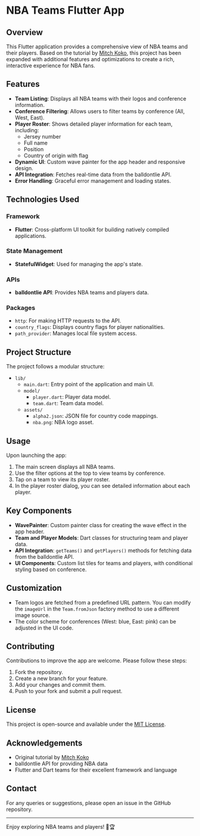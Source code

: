 # NBA Teams Flutter App

## Overview

This Flutter application provides a comprehensive view of NBA teams and their players. Based on the tutorial by [Mitch Koko](https://www.youtube.com/watch?v=MlvqmRXKXyo), this project has been expanded with additional features and optimizations to create a rich, interactive experience for NBA fans.

## Features

- **Team Listing**: Displays all NBA teams with their logos and conference information.
- **Conference Filtering**: Allows users to filter teams by conference (All, West, East).
- **Player Roster**: Shows detailed player information for each team, including:
  - Jersey number
  - Full name
  - Position
  - Country of origin with flag
- **Dynamic UI**: Custom wave painter for the app header and responsive design.
- **API Integration**: Fetches real-time data from the balldontlie API.
- **Error Handling**: Graceful error management and loading states.

## Technologies Used

### Framework
- **Flutter**: Cross-platform UI toolkit for building natively compiled applications.

### State Management
- **StatefulWidget**: Used for managing the app's state.

### APIs
- **balldontlie API**: Provides NBA teams and players data.

### Packages
- `http`: For making HTTP requests to the API.
- `country_flags`: Displays country flags for player nationalities.
- `path_provider`: Manages local file system access.

## Project Structure

The project follows a modular structure:

- `lib/`
  - `main.dart`: Entry point of the application and main UI.
  - `model/`
    - `player.dart`: Player data model.
    - `team.dart`: Team data model.
  - `assets/`
    - `alpha2.json`: JSON file for country code mappings.
    - `nba.png`: NBA logo asset.


## Usage

Upon launching the app:
1. The main screen displays all NBA teams.
2. Use the filter options at the top to view teams by conference.
3. Tap on a team to view its player roster.
4. In the player roster dialog, you can see detailed information about each player.

## Key Components

- **WavePainter**: Custom painter class for creating the wave effect in the app header.
- **Team and Player Models**: Dart classes for structuring team and player data.
- **API Integration**: `getTeams()` and `getPlayers()` methods for fetching data from the balldontlie API.
- **UI Components**: Custom list tiles for teams and players, with conditional styling based on conference.

## Customization

- Team logos are fetched from a predefined URL pattern. You can modify the `imageUrl` in the `Team.fromJson` factory method to use a different image source.
- The color scheme for conferences (West: blue, East: pink) can be adjusted in the UI code.

## Contributing

Contributions to improve the app are welcome. Please follow these steps:

1. Fork the repository.
2. Create a new branch for your feature.
3. Add your changes and commit them.
4. Push to your fork and submit a pull request.

## License

This project is open-source and available under the [MIT License](LICENSE).

## Acknowledgements

- Original tutorial by [Mitch Koko](https://www.youtube.com/watch?v=MlvqmRXKXyo)
- balldontlie API for providing NBA data
- Flutter and Dart teams for their excellent framework and language

## Contact

For any queries or suggestions, please open an issue in the GitHub repository.

---

Enjoy exploring NBA teams and players! 🏀🏆
